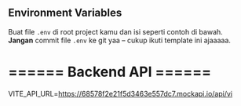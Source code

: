 ## Environment Variables

Buat file `.env` di root project kamu dan isi seperti contoh di bawah.  
**Jangan** commit file `.env` ke git yaa – cukup ikuti template ini ajaaaaa.

# ====== Backend API ======

VITE_API_URL=https://68578f2e21f5d3463e557dc7.mockapi.io/api/vi
